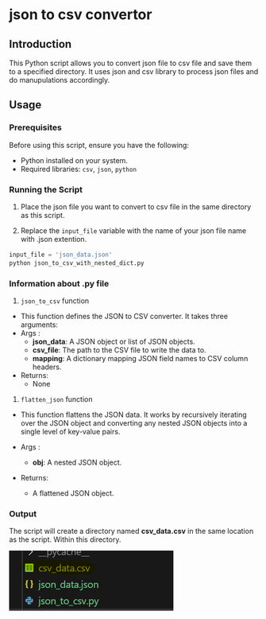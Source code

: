 # json to csv convertor

## Introduction

This Python script allows you to convert json file to csv file and save them to a specified directory. It uses json and csv library to process json files and do manupulations accordingly.

## Usage

### Prerequisites

Before using this script, ensure you have the following:

- Python installed on your system.
- Required libraries: `csv`, `json`, `python`

### Running the Script

1. Place the json file you want to convert to csv file in the same directory as this script.

2. Replace the `input_file` variable with the name of your json file name with .json extention.

```python
input_file = 'json_data.json'
python json_to_csv_with_nested_dict.py
```

### Information about  .py file

1. `json_to_csv` function
   
- This function defines the JSON to CSV converter. It takes three arguments:
- Args :
    - **json_data**: A JSON object or list of JSON objects.
    - **csv_file**: The path to the CSV file to write the data to.
    - **mapping**: A dictionary mapping JSON field names to CSV column headers.
- Returns:
    - None

1. `flatten_json` function
   
- This function flattens the JSON data. It works by recursively iterating over the JSON object and converting any nested JSON objects into a single level of key-value pairs.
  
- Args :
    - **obj**: A nested JSON object.

- Returns:
    - A flattened JSON object.

### Output

The script will create a directory named **csv_data.csv** in the same location as the script. Within this directory.

![Alt text](image.png)